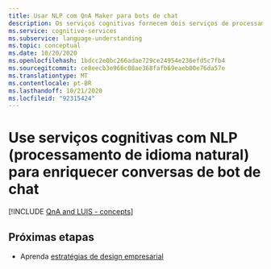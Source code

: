 ```yaml
---
title: Usar NLP com QnA Maker para bots de chat
description: Os serviços cognitivas fornecem dois serviços de processamento de idioma natural, Reconhecimento vocal e QnA Maker, cada um com uma finalidade diferente. Entenda quando usar cada serviço e como eles se complementam.
ms.service: cognitive-services
ms.subservice: language-understanding
ms.topic: conceptual
ms.date: 10/20/2020
ms.openlocfilehash: 1bdcc2e0bc266adae729ce24954e236efd5c7fb4
ms.sourcegitcommit: ce8eecb3e966c08ae368fafb69eaeb00e76da57e
ms.translationtype: MT
ms.contentlocale: pt-BR
ms.lasthandoff: 10/21/2020
ms.locfileid: "92315424"
---
```

# <a name="use-cognitive-services-with-natural-language-processing-nlp-to-enrich-chat-bot-conversations"></a>Use serviços cognitivas com NLP (processamento de idioma natural) para enriquecer conversas de bot de chat

[!INCLUDE [QnA and LUIS - concepts](../includes/luis-qnamaker-shared-concept.md)]

## <a name="next-steps"></a>Próximas etapas

* Aprenda [estratégias de design empresarial](luis-concept-enterprise.md)